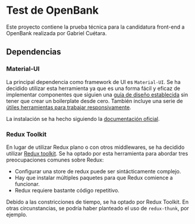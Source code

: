 # Test de OpenBank
Este proyecto contiene la prueba técnica para la candidatura front-end a OpenBank realizada por Gabriel Cuétara.

## Dependencias

### Material-UI

La principal dependencia como framework de UI es `Material-UI`. Se ha decidido utilizar esta herramienta ya que es una forma fácil y eficaz de implementar componentes que siguien una [guía de diseño establecida](https://material.io/design) sin tener que crear un boilerplate desde cero. También incluye una serie de [útiles herramientas para trabajar responsivamente](https://material-ui.com/components/use-media-query/#using-material-uis-breakpoint-helpers).

La instalación se ha hecho siguiendo la [documentación oficial](https://material-ui.com/getting-started/installation/).

### Redux Toolkit

En lugar de utilizar Redux plano o con otros middlewares, se ha decidido utilizar [Redux toolkit](#). Se ha optado por esta herramienta para abordar tres preocupaciones comunes sobre Redux:
- Configurar una store de redux puede ser sintácticamente complejo.
- Hay que instalar múltiples paquetes para que Redux comience a funcionar.
- Redux requiere bastante código repetitivo.

Debido a las constricciones de tiempo, se ha optado por Redux Toolkit. En otras circunstancias, se podría haber planteado el uso de `redux-thunk`, por ejemplo.